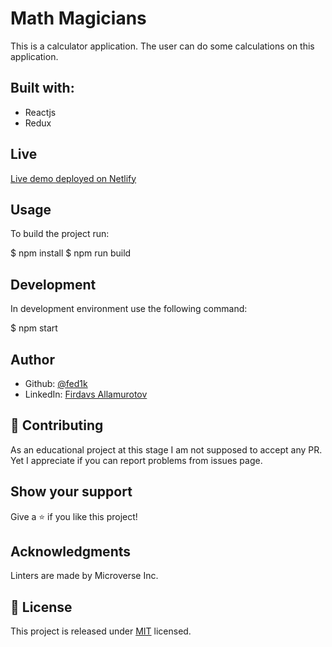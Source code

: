 # Math Magicians
This is a calculator application. The user can do some calculations on this application.

## Built with:
 * Reactjs
 * Redux

## Live 
[Live demo deployed on Netlify](https://mymath-magicians.netlify.app/)

## Usage

To build the project run:

$ npm install
$ npm run build

## Development

In development environment use the following command:

$ npm start

## Author
* Github: [@fed1k](https://github.com/fed1k)
* LinkedIn: [Firdavs Allamurotov](https://www.linkedin.com/in/firdavs-allamurotov-12b60a226/)

## 🤝 Contributing
As an educational project at this stage I am not supposed to accept any PR. Yet I appreciate if you can report problems from issues page.

## Show your support
Give a ⭐️ if you like this project!

## Acknowledgments
Linters are made by Microverse Inc.

## 📝 License
This project is released under [MIT](MIT) licensed.
